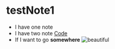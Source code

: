 testNote1
================================
* I have one note
* I have two note
[Code](code.evel.cn "Check code")
* If I want to go **somewhere**
![beautiful]({{site.baseurl}}/http://evel.cn/tool/code/dahai.jpg)

